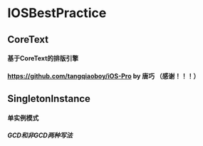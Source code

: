 # IOSBestPractice

## CoreText
#### 基于CoreText的排版引擎 
#### https://github.com/tangqiaoboy/iOS-Pro by 唐巧 （感谢！！！）

## SingletonInstance
#### 单实例模式 
##### GCD和非GCD两种写法
